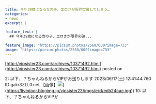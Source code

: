 ```yaml
---
title: 今年39歳になる女の子、エロさが限界突破してしまう…
categories:
- news
excerpt: |
  
feature_text: |
  ## 今年39歳になる女の子、エロさが限界突破...
  
feature_image: "https://picsum.photos/2560/600?image=733"
image: "https://picsum.photos/2560/600?image=733"
---
```


[http://vipsister23.com/archives/10371492.html](http://vipsister23.com/archives/10371492.html)
posted on 

<!--more-->

2: 以下、？ちゃんねるからVIPがお送りします 2023/06/17(土) 12:41:44.760 ID:gakr3ZLL0.net 【画像】![](https://livedoor.blogimg.jp/vipsister23/imgs/7/c/7caefd37.jpg[https://livedoor.blogimg.jp/vipsister23/imgs/e/d/edb24cae.jpg)](https://livedoor.blogimg.jp/vipsister23/imgs/e/d/edb24cae.jpg)) 10: 以下、？ちゃんねるからVIPが...
